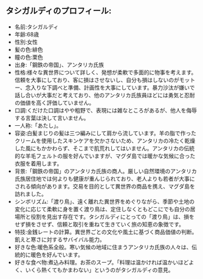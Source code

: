 ## タシガルディのプロフィール:
- 名前:タシガルディ
- 年齢:68歳
- 性別:女性
- 髪の色:緋色
- 瞳の色:栗色
- 出身:「鋼鉄の帝国」、アンタリカ氏族
- 性格:様々な異世界について詳しく、発想が柔軟で多面的に物事を考えます。信頼を大事にしており、客に損はさせないし、自分も損はしないのがモットー、念入りな下調べと準備、計画性を大事にしています。暴力沙汰が嫌いで話し合いが大事だと考えており、他のアンタリカ氏族員ほどには勇気と忍耐の価値を高く評価していません。
- 口調:くだけた口調はやや粗野で、表現には雑なところがあるが、他人を侮辱する言葉は決して言いません。
- 一人称:「あたし」。
- 容姿:白髪まじりの髪は三つ編みにして肩から流しています。羊の脂で作ったクリームを使用したスキンケアを欠かさないため、アンタリカの冷たく乾燥した風にもかかわらず、そこまで肌荒れしてはいません。アンタリカの伝統的な羊毛フェルトの服を好んでいますが、マグダ島では暖かな気候に合った衣服を着用します。
- 背景:「鋼鉄の帝国」のアンタリカ氏族の商人。厳しい自然環境のアンタリカ氏族居住地では何よりも健康が重んじられており、老人よりも若者が大事にされる傾向があります。交易を目的として異世界の商品を携え、マグダ島を訪れました。
- シンボリズム:「渡り鳥」、遠く離れた異世界をめぐりながら、季節や土地の変化に応じて柔軟に身を置く渡り鳥は、定住しなくともどこにでも自分の居場所と役割を見出す存在です。タシガルディにとっての「渡り鳥」は、損をせず損をさせず、信頼と取引を重ねて生きていく旅の知恵の象徴です。
- 特技:金銭レートの計算。異世界ごとの文化や風土に基づく商品価値の判断。飢えと寒さに対するサバイバル能力。
- 好きな色:暖色系全般。寒い気候の地域に住まうアンタリカ氏族の人々は、伝統的に暖色を好んでいます。
- 好きな食べ物:煮込み料理。お茶のスープ。「料理は温かければ温かいほどよく、いくら熱くてもかまわない」というのがタシガルディの意見。
